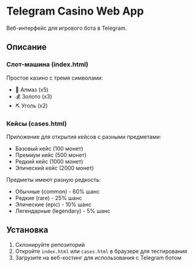 # Telegram Casino Web App

Веб-интерфейс для игрового бота в Telegram.

## Описание

### Слот-машина (index.html)

Простое казино с тремя символами:
- 💎 Алмаз (x5)
- 💰 Золото (x3)
- ⛏️ Уголь (x2)

### Кейсы (cases.html)

Приложение для открытия кейсов с разными предметами:
- Базовый кейс (100 монет)
- Премиум кейс (500 монет)
- Редкий кейс (1000 монет)
- Эпический кейс (2000 монет)

Предметы имеют разную редкость:
- Обычные (common) - 60% шанс
- Редкие (rare) - 25% шанс
- Эпические (epic) - 10% шанс
- Легендарные (legendary) - 5% шанс

## Установка

1. Склонируйте репозиторий
2. Откройте `index.html` или `cases.html` в браузере для тестирования
3. Загрузите на веб-хостинг для использования с Telegram ботом
